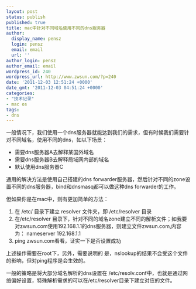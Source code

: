 ```yaml
---
layout: post
status: publish
published: true
title: mac中针对不同域名使用不同的dns服务器
author:
  display_name: pensz
  login: pensz
  email: email
  url: ''
author_login: pensz
author_email: email
wordpress_id: 240
wordpress_url: http://www.zwsun.com/?p=240
date: '2011-12-03 12:51:24 +0000'
date_gmt: '2011-12-03 04:51:24 +0000'
categories:
- "技术记录"
- mac os
tags:
- dns
---
```

<p>一般情况下，我们使用一个dns服务器就能达到我们的需求，但有时候我们需要针对不同域名，使用不同的dns，如以下场景：</p>
<ul>
<li>需要dns服务器A去解释某国外域名</li>
<li>需要dns服务器B去解释局域网内部的域名</li>
<li>默认使用dns服务器C</li>
</ul>
<p>通用的解决方法是使用自己搭建的dns forwarder服务器，然后针对不同的zone设置不同的dns服务器，bind和dnsmasq都可以做这种dns forwarder的工作。</p>
<p>但如果你是在mac中，则有更加简单的方法：</p>
<ol>
<li>在 /etc/ 目录下建立 resolver 文件夹，即 /etc/resolver 目录</li>
<li>在/etc/resolver 目录下，针对不同的域名zone建立不同的解析文件；如我要对zwsun.com使用192.168.1.1的dns服务器，则建立文件zwsun.com,内容为： nameserver 192.168.1.1</li>
<li>ping zwsun.com看看，证实一下是否设置成功</li>
</ol>
<p>上述操作需要在root下，另外，需要说明的 是，nslookup的结果不会受这个文件的影响，但对ping程序是会生效的。</p>
<p>一般的策略是将大部分域名解析的dns设置在 /etc/resolv.conf中，也就是通过网络偏好设置，特殊解析需求的可以在/etc/resolver目录下建立对应的文件。</p>
